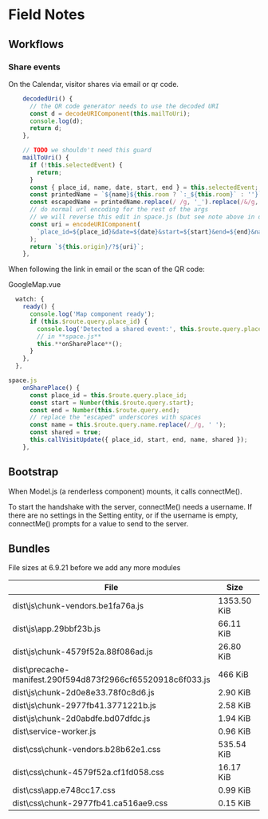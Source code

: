 # Field Notes

## Workflows

### Share events

On the Calendar, visitor shares via email or qr code.

```js
    decodedUri() {
      // the QR code generator needs to use the decoded URI
      const d = decodeURIComponent(this.mailToUri);
      console.log(d);
      return d;
    },

    // TODO we shouldn't need this guard
    mailToUri() {
      if (!this.selectedEvent) {
        return;
      }
      const { place_id, name, date, start, end } = this.selectedEvent;
      const printedName = `${name}${this.room ? `:_${this.room}` : ''}`;
      const escapedName = printedName.replace(/ /g, '_').replace(/&/g, 'and'); 
      // do normal url encoding for the rest of the args
      // we will reverse this edit in space.js (but see note above in decodedUri())
      const uri = encodeURIComponent(
        `place_id=${place_id}&date=${date}&start=${start}&end=${end}&name=${escapedName}`
      );
      return `${this.origin}/?${uri}`;
    },
```

When following the link in email or the scan of the QR code:

GoogleMap.vue

```javascript
  watch: {
    ready() {
      console.log('Map component ready');
      if (this.$route.query.place_id) {
        console.log('Detected a shared event:', this.$route.query.place_id);
        // in **space.js**
        this.**onSharePlace**();
      }
    },
  },
```  

```js
space.js
    onSharePlace() {
      const place_id = this.$route.query.place_id;
      const start = Number(this.$route.query.start);
      const end = Number(this.$route.query.end);
      // replace the "escaped" underscores with spaces
      const name = this.$route.query.name.replace(/_/g, ' ');
      const shared = true;
      this.callVisitUpdate({ place_id, start, end, name, shared });
    },
```

## Bootstrap

When Model.js (a renderless component) mounts, it calls connectMe().

To start the handshake with the server, connectMe() needs a username. If there are no settings in the Setting entity, or if the username is empty, connectMe() prompts for a value to send to the server.

## Bundles

File sizes at 6.9.21 before we add any more modules

 File | Size | Gzipped
------|------|---------
dist\js\chunk-vendors.be1fa76a.js | 1353.50 KiB | 416.46 KiB
dist\js\app.29bbf23b.js           | 66.11 KiB   | 19.13 KiB
dist\js\chunk-4579f52a.88f086ad.js | 26.80 KiB | 7.90 KiB
dist\precache-manifest.290f594d873f2966cf65520918c6f033.js | 466 KiB | 1.36 KiB
dist\js\chunk-2d0e8e33.78f0c8d6.js | 2.90 KiB | 1.34 KiB
dist\js\chunk-2977fb41.3771221b.js | 2.58 KiB | 1.23 KiB
dist\js\chunk-2d0abdfe.bd07dfdc.js | 1.94 KiB | 1.06 KiB
dist\service-worker.js | 0.96 KiB | 0.54 KiB
dist\css\chunk-vendors.b28b62e1.css | 535.54 KiB | 67.05 KiB
dist\css\chunk-4579f52a.cf1fd058.css | 16.17 KiB | 2.60 KiB
dist\css\app.e748cc17.css | 0.99 KiB | 0.41 KiB
dist\css\chunk-2977fb41.ca516ae9.css | 0.15 KiB | 0.11 KiB
